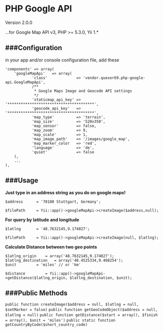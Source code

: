 PHP Google API
===

Version 2.0.0

...for Google Map API v3, PHP >= 5.3.0, Yii 1.*

###Configuration
---
in your app and/or console configuration file, add these

    'components' => array(
    	'googleMapApi'   => array(
    			'class'             => 'vendor.quexer69.php-google-api.GoogleMapApi',
                /**
                 * Google Maps Image and Geocode API settings
                 */
                'staticmap_api_key' => '***************************************',
                'geocode_api_key'   => '***************************************',
                'map_type'          => 'terrain',
                'map_size'          => '520x350',
                'map_sensor'        => false,
                'map_zoom'          => 9,
                'map_scale'         => 1,
                'map_image_path'    => '/images/google_map',
                'map_marker_color   => 'red',
                'language'          => 'de',
                'quiet'             => false
    	),
		...
	),


###Usage
---

**Just type in an address string as you do on google maps!**

    $address 	  = '70180 Stuttgart, Germany';

    $filePath     = Yii::app()->googleMapApi->createImage($address,null);

**For query by latitude and longitude**

    $latlng 	  = '48.7632145,9.174027';

    $filePath     = Yii::app()->googleMapApi->createImage(null, $latlng);

**Calculate Distance between two geo points**

    $latlng_origin	  = array('48.7632145,9.174027');
    $latlng_destination	  = array('48.4525334,9.468254');
    $unit		  = 'miles' // or 'km'

    $distance		  = Yii::app()->googleMapApi->getDistance($latlng_origin, $latlng_destination, $unit);

###Public Methods
---

`public function createImage($address = null, $latlng = null, $setMarker = false)`
`public function getGeoCodeObject($address = null, $latlng = null)`
`public function getDistance($start = array(), $finish = array(), $unit = 'miles')`
`public static function getCountryByCode($short_country_code)`

